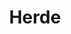 ---
title: Herde
linkTitle: Herde
description: Sehen Sie wichtige Informationen ihrer Herde ein.
translationKey: herd
weight: 50
---